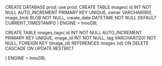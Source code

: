 CREATE DATABASE prod;
use prod;
CREATE TABLE images(
	id INT NOT NULL AUTO_INCREMENT PRIMARY KEY UNIQUE,
    owner VARCHAR(80),
    image_blob BLOB NOT NULL,
    create_date DATETIME NOT NULL DEFAULT CURRENT_TIMESTAMP()
) ENGINE = InnoDB;

CREATE TABLE images_tags(
	id INT NOT NULL AUTO_INCREMENT PRIMARY KEY UNIQUE,
    image_id INT NOT NULL,
    tag VARCHAR(120) NOT NULL,
    FOREIGN KEY (image_id) REFERENCES images (id)
		ON DELETE CASCADE
        ON UPDATE RESTRICT
    
) ENGINE = InnoDB;